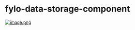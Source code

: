 # fylo-data-storage-component
[![image.png](https://i.postimg.cc/3NzDFCdh/image.png)](https://postimg.cc/RJQFMt7p)
